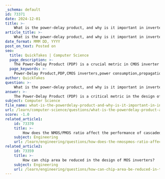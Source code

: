 ```yaml
---
_schema: default
id: 73371
date: 2024-12-01
title: >-
    What is the power-delay product, and why is it important in inverter design?
article_title: >-
    What is the power-delay product, and why is it important in inverter design?
date_format: MMM DD, YYYY
post_on_text: Posted on
seo:
  title: QuickTakes | Computer Science
  page_description: >-
    The Power-Delay Product (PDP) is a crucial metric in CMOS inverter design, representing the trade-off between power consumption and speed in digital circuits, essential for optimizing performance in low-power applications.
  page_keywords: >-
    Power-Delay Product,PDP,CMOS inverters,power consumption,propagation delay,digital integrated circuits,electronic design,energy efficiency,VLSI design
author: QuickTakes
question: >-
    What is the power-delay product, and why is it important in inverter design?
answer: >-
    The Power-Delay Product (PDP) is a critical metric in the design of CMOS inverters and digital integrated circuits. It is defined as the product of the average power dissipation ($P_{av}$) and the propagation delay ($t_p$) of the circuit:\n\n$$\nPDP = P_{av} \cdot t_p\n$$\n\nThe significance of the power-delay product lies in its ability to quantify the trade-off between power consumption and speed in digital circuits. As circuits operate at higher speeds, they tend to consume more power, which can lead to increased heat generation and potential reliability issues. Conversely, optimizing for lower power often results in longer delays. Therefore, the PDP serves as a unified performance metric, where a lower value indicates a more efficient design.\n\nIn the context of CMOS inverters, the PDP is particularly important because it reflects both the energy consumed per switching operation and the time it takes for the output to respond to changes in the input. This makes it a valuable parameter for evaluating the performance of various design strategies, especially in low-power VLSI applications where minimizing energy consumption while maintaining acceptable speed is crucial.\n\nIn summary, the power-delay product is essential in inverter design as it encapsulates the fundamental trade-off between power and performance, guiding designers in creating efficient and effective digital circuits.
subject: Computer Science
file_name: what-is-the-powerdelay-product-and-why-is-it-important-in-inverter-design.md
url: /learn/computer-science/questions/what-is-the-powerdelay-product-and-why-is-it-important-in-inverter-design
score: -1.0
related_article1:
    id: 73370
    title: >-
        How does the NMOS/PMOS ratio affect the performance of cascaded inverters?
    subject: Engineering
    url: /learn/engineering/questions/how-does-the-nmospmos-ratio-affect-the-performance-of-cascaded-inverters
related_article2:
    id: 73359
    title: >-
        How can chip area be reduced in the design of MOS inverters?
    subject: Engineering
    url: /learn/engineering/questions/how-can-chip-area-be-reduced-in-the-design-of-mos-inverters
---
```


&nbsp;